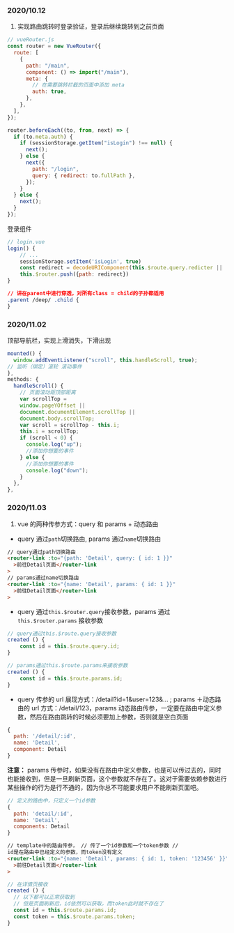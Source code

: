 ### 2020/10.12

1.  实现路由跳转时登录验证，登录后继续跳转到之前页面

```javascript
// vueRouter.js
const router = new VueRouter({
  route: [
    {
      path: "/main",
      component: () => import("/main"),
      meta: {
        // 在需要跳转拦截的页面中添加 meta
        auth: true,
      },
    },
  ],
});

router.beforeEach((to, from, next) => {
  if (to.meta.auth) {
    if (sessionStorage.getItem("isLogin") !== null) {
      next();
    } else {
      next({
        path: "/login",
        query: { redirect: to.fullPath },
      });
    }
  } else {
    next();
  }
});
```

登录组件

```javascript
// login.vue
login() {
    // ...
    sessionStorage.setItem('isLogin', true)
    const redirect = decodeURIComponent(this.$route.query.redicter || '/')
    this.$router.push({path: redirect})
}
```

```css
// 讲在parent中进行穿透，对所有class = child的子孙都适用
.parent /deep/ .child {
}
```

### 2020/11.02

顶部导航栏，实现上滑消失，下滑出现

```javascript
mounted() {
  window.addEventListener("scroll", this.handleScroll, true);
// 监听（绑定）滚轮 滚动事件
},
methods: {
  handleScroll() {
    // 页面滚动距顶部距离
    var scrollTop =
    window.pageYOffset ||
    document.documentElement.scrollTop ||
    document.body.scrollTop;
    var scroll = scrollTop - this.i;
    this.i = scrollTop;
    if (scroll < 0) {
      console.log("up");
      //添加你想要的事件
    } else {
      //添加你想要的事件
      console.log("down");
    }
  },
},
```

### 2020/11.03

1. vue 的两种传参方式：query 和 params + 动态路由

- query 通过`path`切换路由, params 通过`name`切换路由

```html
// query通过path切换路由
<router-link :to="{path: 'Detail', query: { id: 1 }}"
  >前往Detail页面</router-link
>
// params通过name切换路由
<router-link :to="{name: 'Detail', params: { id: 1 }}"
  >前往Detail页面</router-link
>
```

- query 通过`this.$router.query`接收参数，params 通过 `this.$router.params` 接收参数

```javascript
// query通过this.$route.query接收参数
created () {
    const id = this.$route.query.id;
}

// params通过this.$route.params来接收参数
created () {
    const id = this.$route.params.id;
}
```

- query 传参的 url 展现方式：/detail?id=1&user=123&... ; params ＋动态路由的 url 方式：/detail/123，params 动态路由传参，一定要在路由中定义参数，然后在路由跳转的时候必须要加上参数，否则就是空白页面

```javascript
{
  path: '/detail/:id',
  name: 'Detail',
  component: Detail
}
```

**注意：**
params 传参时，如果没有在路由中定义参数，也是可以传过去的，同时也能接收到，但是一旦刷新页面，这个参数就不存在了。这对于需要依赖参数进行某些操作的行为是行不通的，因为你总不可能要求用户不能刷新页面吧。

```javascript
// 定义的路由中，只定义一个id参数
{
  path: 'detail/:id',
  name: 'Detail',
  components: Detail
}
```

```html
// template中的路由传参， // 传了一个id参数和一个token参数 //
id是在路由中已经定义的参数，而token没有定义
<router-link :to="{name: 'Detail', params: { id: 1, token: '123456' }}"
  >前往Detail页面</router-link
>
```

```javascript
// 在详情页接收
created () {
  // 以下都可以正常获取到
  // 但是页面刷新后，id依然可以获取，而token此时就不存在了
  const id = this.$route.params.id;
  const token = this.$route.params.token;
}
```
